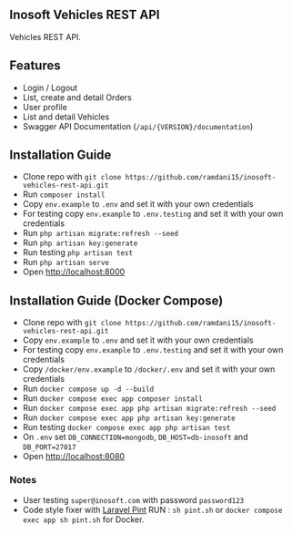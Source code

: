 ## Inosoft Vehicles REST API

Vehicles REST API.


## Features

- Login / Logout
- List, create and detail Orders
- User profile
- List and detail Vehicles
- Swagger API Documentation (`/api/{VERSION}/documentation`)


## Installation Guide

- Clone repo with `git clone https://github.com/ramdani15/inosoft-vehicles-rest-api.git`
- Run `composer install`
- Copy `env.example` to `.env` and set it with your own credentials
- For testing copy `env.example` to `.env.testing` and set it with your own credentials
- Run `php artisan migrate:refresh --seed`
- Run `php artisan key:generate`
- Run testing `php artisan test`
- Run `php artisan serve`
- Open [http://localhost:8000](http://localhost:8000)


## Installation Guide (Docker Compose)

- Clone repo with `git clone https://github.com/ramdani15/inosoft-vehicles-rest-api.git`
- Copy `env.example` to `.env` and set it with your own credentials
- For testing copy `env.example` to `.env.testing` and set it with your own credentials
- Copy `/docker/env.example` to `/docker/.env` and set it with your own credentials
- Run `docker compose up -d --build`
- Run `docker compose exec app composer install`
- Run `docker compose exec app php artisan migrate:refresh --seed`
- Run `docker compose exec app php artisan key:generate`
- Run testing `docker compose exec app php artisan test`
- On `.env` set `DB_CONNECTION=mongodb`, `DB_HOST=db-inosoft` and `DB_PORT=27017`
- Open [http://localhost:8080](http://localhost:8080)


### Notes
- User testing `super@inosoft.com` with password `password123`
- Code style fixer with [Laravel Pint](https://github.com/laravel/pint) RUN : `sh pint.sh` or `docker compose exec app sh pint.sh` for Docker.
